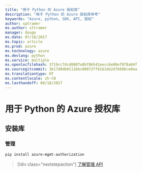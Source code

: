 ```yaml
---
title: "用于 Python 的 Azure 授权库"
description: "用于 Python 的 Azure 授权库参考"
keywords: "Azure, python, SDK, API, 授权"
author: sptramer
ms.author: sttramer
manager: douge
ms.date: 07/10/2017
ms.topic: article
ms.prod: azure
ms.technology: azure
ms.devlang: python
ms.service: multiple
ms.openlocfilehash: 3719cc7dcd0807a8bf86542eecc6e80ef078a84f
ms.sourcegitcommit: 3617d0db0111bbc00072ff8161de2d76606ce0ea
ms.translationtype: HT
ms.contentlocale: zh-CN
ms.lasthandoff: 08/18/2017
---
```

# <a name="azure-authorization-libraries-for-python"></a>用于 Python 的 Azure 授权库

## <a name="install-the-libraries"></a>安装库


### <a name="management"></a>管理

```bash
pip install azure-mgmt-authorization
```
> [!div class="nextstepaction"]
> [了解管理 API](/python/api/overview/azure/authorization/managementlibrary)
